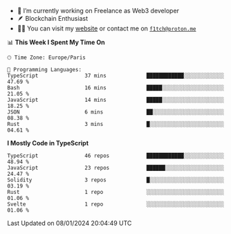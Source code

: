 - 🔭 I’m currently working on Freelance as Web3 developer
- 🪶 Blockchain Enthusiast
- 👨‍💻 You can visit my [website](https://f1tch.xyz) or contact me on [`f1tch@proton.me`](mailto:f1tch@proton.me)

<!--START_SECTION:waka-->
📊 **This Week I Spent My Time On** 

```text
🕑︎ Time Zone: Europe/Paris

💬 Programming Languages: 
TypeScript               37 mins             ████████████░░░░░░░░░░░░░   47.69 % 
Bash                     16 mins             █████░░░░░░░░░░░░░░░░░░░░   21.05 % 
JavaScript               14 mins             █████░░░░░░░░░░░░░░░░░░░░   18.25 % 
JSON                     6 mins              ██░░░░░░░░░░░░░░░░░░░░░░░   08.38 % 
Rust                     3 mins              █░░░░░░░░░░░░░░░░░░░░░░░░   04.61 % 
```

**I Mostly Code in TypeScript** 

```text
TypeScript               46 repos            ████████████░░░░░░░░░░░░░   48.94 % 
JavaScript               23 repos            ██████░░░░░░░░░░░░░░░░░░░   24.47 % 
Solidity                 3 repos             █░░░░░░░░░░░░░░░░░░░░░░░░   03.19 % 
Rust                     1 repo              ░░░░░░░░░░░░░░░░░░░░░░░░░   01.06 % 
Svelte                   1 repo              ░░░░░░░░░░░░░░░░░░░░░░░░░   01.06 % 
```




 Last Updated on 08/01/2024 20:04:49 UTC
<!--END_SECTION:waka-->
